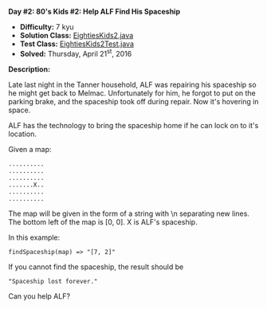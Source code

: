 <b>Day #2: 80's Kids #2: Help ALF Find His Spaceship</b>

* <b>Difficulty:</b> 7 kyu
* <b>Solution Class:</b> [EightiesKids2.java](EightiesKids2.java)
* <b>Test Class:</b> [EightiesKids2Test.java](EightiesKids2Test.java)
* <b>Solved:</b> Thursday, April 21<sup>st</sup>, 2016

<b>Description:</b>

Late last night in the Tanner household, ALF was repairing his spaceship so he might get back to Melmac. Unfortunately for him, he forgot to put on the parking brake, and the spaceship took off during repair. Now it's hovering in space.

ALF has the technology to bring the spaceship home if he can lock on to it's location.

Given a map:

<pre><code>..........
..........
..........
.......X..
..........
..........</code></pre>

The map will be given in the form of a string with \n separating new lines. The bottom left of the map is [0, 0]. X is ALF's spaceship.

In this example:

<pre><code>findSpaceship(map) => "[7, 2]"</code></pre>

If you cannot find the spaceship, the result should be

<pre><code>"Spaceship lost forever."</pre></code>

Can you help ALF?